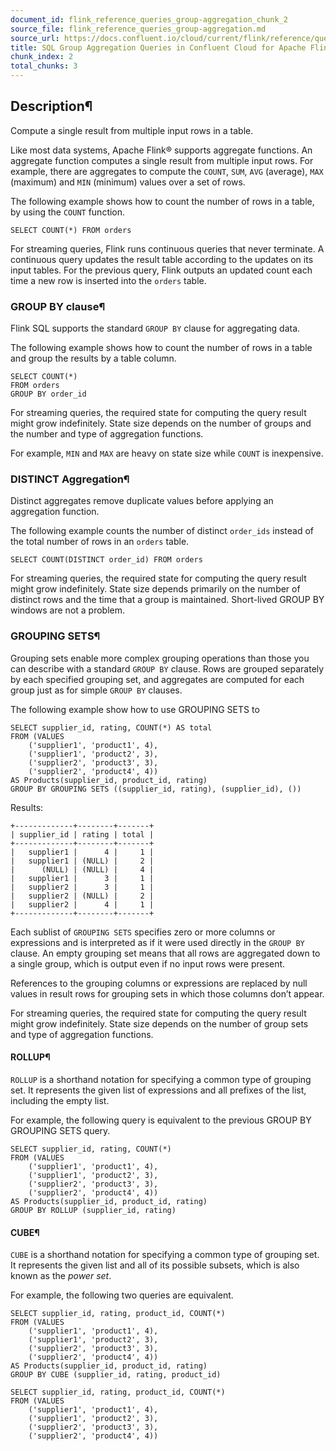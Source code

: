 ```yaml
---
document_id: flink_reference_queries_group-aggregation_chunk_2
source_file: flink_reference_queries_group-aggregation.md
source_url: https://docs.confluent.io/cloud/current/flink/reference/queries/group-aggregation.html
title: SQL Group Aggregation Queries in Confluent Cloud for Apache Flink
chunk_index: 2
total_chunks: 3
---
```


## Description¶

Compute a single result from multiple input rows in a table.

Like most data systems, Apache Flink® supports aggregate functions. An aggregate function computes a single result from multiple input rows. For example, there are aggregates to compute the `COUNT`, `SUM`, `AVG` (average), `MAX` (maximum) and `MIN` (minimum) values over a set of rows.

The following example shows how to count the number of rows in a table, by using the `COUNT` function.

    SELECT COUNT(*) FROM orders

For streaming queries, Flink runs continuous queries that never terminate. A continuous query updates the result table according to the updates on its input tables. For the previous query, Flink outputs an updated count each time a new row is inserted into the `orders` table.

### GROUP BY clause¶

Flink SQL supports the standard `GROUP BY` clause for aggregating data.

The following example shows how to count the number of rows in a table and group the results by a table column.

    SELECT COUNT(*)
    FROM orders
    GROUP BY order_id

For streaming queries, the required state for computing the query result might grow indefinitely. State size depends on the number of groups and the number and type of aggregation functions.

For example, `MIN` and `MAX` are heavy on state size while `COUNT` is inexpensive.

### DISTINCT Aggregation¶

Distinct aggregates remove duplicate values before applying an aggregation function.

The following example counts the number of distinct `order_ids` instead of the total number of rows in an `orders` table.

    SELECT COUNT(DISTINCT order_id) FROM orders

For streaming queries, the required state for computing the query result might grow indefinitely. State size depends primarily on the number of distinct rows and the time that a group is maintained. Short-lived GROUP BY windows are not a problem.

### GROUPING SETS¶

Grouping sets enable more complex grouping operations than those you can describe with a standard `GROUP BY` clause. Rows are grouped separately by each specified grouping set, and aggregates are computed for each group just as for simple `GROUP BY` clauses.

The following example show how to use GROUPING SETS to

    SELECT supplier_id, rating, COUNT(*) AS total
    FROM (VALUES
        ('supplier1', 'product1', 4),
        ('supplier1', 'product2', 3),
        ('supplier2', 'product3', 3),
        ('supplier2', 'product4', 4))
    AS Products(supplier_id, product_id, rating)
    GROUP BY GROUPING SETS ((supplier_id, rating), (supplier_id), ())

Results:

    +-------------+--------+-------+
    | supplier_id | rating | total |
    +-------------+--------+-------+
    |   supplier1 |      4 |     1 |
    |   supplier1 | (NULL) |     2 |
    |      (NULL) | (NULL) |     4 |
    |   supplier1 |      3 |     1 |
    |   supplier2 |      3 |     1 |
    |   supplier2 | (NULL) |     2 |
    |   supplier2 |      4 |     1 |
    +-------------+--------+-------+

Each sublist of `GROUPING SETS` specifies zero or more columns or expressions and is interpreted as if it were used directly in the `GROUP BY` clause. An empty grouping set means that all rows are aggregated down to a single group, which is output even if no input rows were present.

References to the grouping columns or expressions are replaced by null values in result rows for grouping sets in which those columns don’t appear.

For streaming queries, the required state for computing the query result might grow indefinitely. State size depends on the number of group sets and type of aggregation functions.

#### ROLLUP¶

`ROLLUP` is a shorthand notation for specifying a common type of grouping set. It represents the given list of expressions and all prefixes of the list, including the empty list.

For example, the following query is equivalent to the previous GROUP BY GROUPING SETS query.

    SELECT supplier_id, rating, COUNT(*)
    FROM (VALUES
        ('supplier1', 'product1', 4),
        ('supplier1', 'product2', 3),
        ('supplier2', 'product3', 3),
        ('supplier2', 'product4', 4))
    AS Products(supplier_id, product_id, rating)
    GROUP BY ROLLUP (supplier_id, rating)

#### CUBE¶

`CUBE` is a shorthand notation for specifying a common type of grouping set. It represents the given list and all of its possible subsets, which is also known as the _power set_.

For example, the following two queries are equivalent.

    SELECT supplier_id, rating, product_id, COUNT(*)
    FROM (VALUES
        ('supplier1', 'product1', 4),
        ('supplier1', 'product2', 3),
        ('supplier2', 'product3', 3),
        ('supplier2', 'product4', 4))
    AS Products(supplier_id, product_id, rating)
    GROUP BY CUBE (supplier_id, rating, product_id)

    SELECT supplier_id, rating, product_id, COUNT(*)
    FROM (VALUES
        ('supplier1', 'product1', 4),
        ('supplier1', 'product2', 3),
        ('supplier2', 'product3', 3),
        ('supplier2', 'product4', 4))

